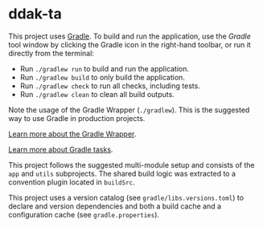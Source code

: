 # ddak-ta

This project uses [Gradle](https://gradle.org/).
To build and run the application, use the *Gradle* tool window by clicking the Gradle icon in the
right-hand toolbar,
or run it directly from the terminal:

* Run `./gradlew run` to build and run the application.
* Run `./gradlew build` to only build the application.
* Run `./gradlew check` to run all checks, including tests.
* Run `./gradlew clean` to clean all build outputs.

Note the usage of the Gradle Wrapper (`./gradlew`).
This is the suggested way to use Gradle in production projects.

[Learn more about the Gradle Wrapper](https://docs.gradle.org/current/userguide/gradle_wrapper.html).

[Learn more about Gradle tasks](https://docs.gradle.org/current/userguide/command_line_interface.html#common_tasks).

This project follows the suggested multi-module setup and consists of the `app` and `utils`
subprojects.
The shared build logic was extracted to a convention plugin located in `buildSrc`.

This project uses a version catalog (see `gradle/libs.versions.toml`) to declare and version
dependencies
and both a build cache and a configuration cache (see `gradle.properties`).
